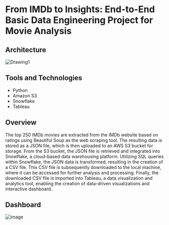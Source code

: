 # From IMDb to Insights: End-to-End Basic Data Engineering Project for Movie Analysis
## Architecture

![Drawing1](https://github.com/Serishko/data-enngineering-project/assets/58653229/e9261b46-a441-4ad7-88dc-15225ab4896e)

## Tools and Technologies

* Python
* Amazon S3
* Snowflake
* Tableau

## Overview

The top 250 IMDb movies are extracted from the IMDb website based on ratings using Beautiful Soup as the web scraping tool. The resulting data is stored as a JSON file, which is then uploaded to an AWS S3 bucket for storage. From the S3 bucket, the JSON file is retrieved and integrated into Snowflake, a cloud-based data warehousing platform. Utilizing SQL queries within Snowflake, the JSON data is transformed, resulting in the creation of a CSV file. This CSV file is subsequently downloaded to the local machine, where it can be accessed for further analysis and processing. Finally, the downloaded CSV file is imported into Tableau, a data visualization and analytics tool, enabling the creation of data-driven visualizations and interactive dashboard.

## Dashboard

![image](https://github.com/Serishko/data-enngineering-project/assets/58653229/6047cf2b-aa24-4ef4-8935-9d13796a2911)

